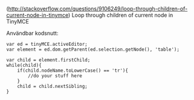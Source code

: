 (http://stackoverflow.com/questions/9106249/loop-through-children-of-current-node-in-tinymce)
Loop through children of current node in TinyMCE

Användbar kodsnutt:
```
var ed = tinyMCE.activeEditor;
var element = ed.dom.getParent(ed.selection.getNode(), 'table');

var child = element.firstChild;
while(child){
    if(child.nodeName.toLowerCase() == 'tr'){
        //do your stuff here
    }
    child = child.nextSibling;
}
```
